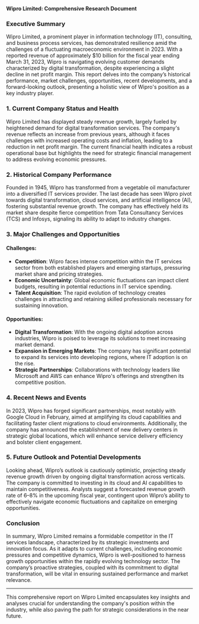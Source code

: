 **Wipro Limited: Comprehensive Research Document**  

### Executive Summary
Wipro Limited, a prominent player in information technology (IT), consulting, and business process services, has demonstrated resilience amid the challenges of a fluctuating macroeconomic environment in 2023. With a reported revenue of approximately $10 billion for the fiscal year ending March 31, 2023, Wipro is navigating evolving customer demands characterized by digital transformation, despite experiencing a slight decline in net profit margin. This report delves into the company’s historical performance, market challenges, opportunities, recent developments, and a forward-looking outlook, presenting a holistic view of Wipro's position as a key industry player.

### 1. Current Company Status and Health
Wipro Limited has displayed steady revenue growth, largely fueled by heightened demand for digital transformation services. The company's revenue reflects an increase from previous years, although it faces challenges with increased operating costs and inflation, leading to a reduction in net profit margin. The current financial health indicates a robust operational base but highlights the need for strategic financial management to address evolving economic pressures.

### 2. Historical Company Performance
Founded in 1945, Wipro has transformed from a vegetable oil manufacturer into a diversified IT services provider. The last decade has seen Wipro pivot towards digital transformation, cloud services, and artificial intelligence (AI), fostering substantial revenue growth. The company has effectively held its market share despite fierce competition from Tata Consultancy Services (TCS) and Infosys, signaling its ability to adapt to industry changes.

### 3. Major Challenges and Opportunities
#### Challenges:
- **Competition**: Wipro faces intense competition within the IT services sector from both established players and emerging startups, pressuring market share and pricing strategies.
- **Economic Uncertainty**: Global economic fluctuations can impact client budgets, resulting in potential reductions in IT service spending.
- **Talent Acquisition**: The rapid evolution of technology creates challenges in attracting and retaining skilled professionals necessary for sustaining innovation.

#### Opportunities:
- **Digital Transformation**: With the ongoing digital adoption across industries, Wipro is poised to leverage its solutions to meet increasing market demand.
- **Expansion in Emerging Markets**: The company has significant potential to expand its services into developing regions, where IT adoption is on the rise.
- **Strategic Partnerships**: Collaborations with technology leaders like Microsoft and AWS can enhance Wipro's offerings and strengthen its competitive position.

### 4. Recent News and Events
In 2023, Wipro has forged significant partnerships, most notably with Google Cloud in February, aimed at amplifying its cloud capabilities and facilitating faster client migrations to cloud environments. Additionally, the company has announced the establishment of new delivery centers in strategic global locations, which will enhance service delivery efficiency and bolster client engagement.

### 5. Future Outlook and Potential Developments
Looking ahead, Wipro’s outlook is cautiously optimistic, projecting steady revenue growth driven by ongoing digital transformation across verticals. The company is committed to investing in its cloud and AI capabilities to maintain competitiveness. Analysts suggest a forecasted revenue growth rate of 6–8% in the upcoming fiscal year, contingent upon Wipro’s ability to effectively navigate economic fluctuations and capitalize on emerging opportunities.

### Conclusion
In summary, Wipro Limited remains a formidable competitor in the IT services landscape, characterized by its strategic investments and innovation focus. As it adapts to current challenges, including economic pressures and competitive dynamics, Wipro is well-positioned to harness growth opportunities within the rapidly evolving technology sector. The company’s proactive strategies, coupled with its commitment to digital transformation, will be vital in ensuring sustained performance and market relevance.

---
This comprehensive report on Wipro Limited encapsulates key insights and analyses crucial for understanding the company's position within the industry, while also paving the path for strategic considerations in the near future.